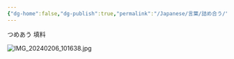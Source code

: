 ```yaml
---
{"dg-home":false,"dg-publish":true,"permalink":"/Japanese/言葉/詰め合う/","dgPassFrontmatter":true}
---
```



つめあう
填料

![IMG_20240206_101638.jpg](/img/user/998%20resources/%E7%99%BD%E7%86%8A%E3%82%AB%E3%83%95%E3%82%A7/IMG_20240206_101638.jpg)
